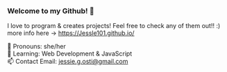 ### Welcome to my Github! 🤍

<!--
**Jessle101/Jessle101** is a ✨ _special_ ✨ repository because its `README.md` (this file) appears on your GitHub profile.

Here are some ideas to get you started:

- 🔭 I’m currently working on ...
- 🌱 I’m currently learning ...
- 👯 I’m looking to collaborate on ...
- 🤔 I’m looking for help with ...
- 💬 Ask me about ...
- 📫 How to reach me: ...
- 😄 Pronouns: ...
- ⚡ Fun fact: ...
-->
I love to program & creates projects! Feel free to check any of them out!! :)  <br />
more info here → https://Jessle101.github.io/

 💫 Pronouns: she/her <br />
 🌱 Learning: Web Development & JavaScript <br />
 📫 Contact Email: jessie.g.osti@gmail.com <br />
